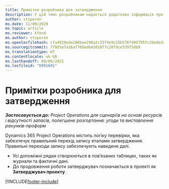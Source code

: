 ```yaml
---
title: Примітки розробника для затвердження
description: У цій темі розробникам надається додаткова інформація про роботу із затвердженнями.
author: stsporen
ms.date: 11/09/2020
ms.topic: article
ms.reviewer: kfend
ms.author: stsporen
ms.openlocfilehash: cfa4928eda286bee298a2c33f4e9c25b576f495795fc2deda33b393e372465b1
ms.sourcegitcommit: 7f8d1e7a16af769adb43d1877c28fdce53975db8
ms.translationtype: HT
ms.contentlocale: uk-UA
ms.lasthandoff: 08/06/2021
ms.locfileid: "6991691"
---
```

# <a name="developer-notes-for-approvals"></a>Примітки розробника для затвердження

_**Застосовується до:** Project Operations для сценаріїв на основі ресурсів і відсутності запасів, полегшене розгортання: угоди та виставлення рахунків-проформ_

Dynamics 365 Project Operations містить логіку перевірки, яка забезпечує правильний перехід запису етапами затвердження. Правильні переходи запису забезпечують наведене далі. 

  - Усі допоміжні рядки створюються в пов’язаних таблицях, таких як журнали та фактичні дані.
  - До продовження роботи затверджувач позначається в проекті як **Затверджувач проекту**.


[!INCLUDE[footer-include](../includes/footer-banner.md)]